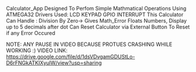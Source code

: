  Calculator_App Designed To Perfom Simple Mathmatical Operations Using ATMEGA32
 Drivers Used:
 LCD
 KEYPAD 
 GPIO 
 INTERRUPT
 This Calculator Can Handle : 
 Division By Zero-> Gives Math_Error 
 Floats Numbers, Display up to 5 decimals after dot
 Can Reset Calculator via External Button To Reset if any Error Occured 

 NOTE: ANY PAUSE IN VIDEO BECAUSE PROTUES CRASHING WHILE WORKING :) 
VIDEO LINK: https://drive.google.com/file/d/1dsVDvgamGDUStLo-D6rFNGkATKIXyulW/view?usp=sharing
 
